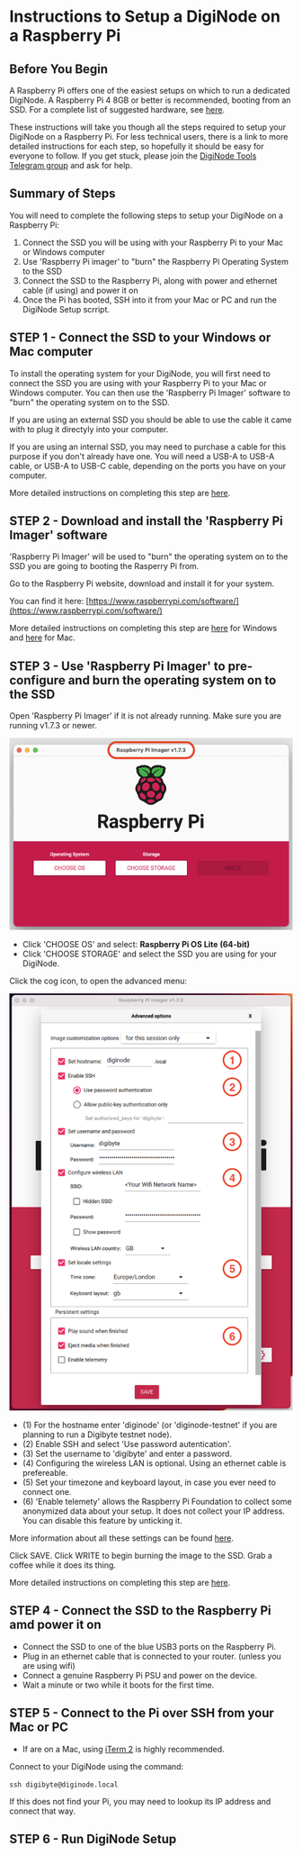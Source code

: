 # Instructions to Setup a DigiNode on a Raspberry Pi

## Before You Begin

A Raspberry Pi offers one of the easiest setups on which to run a dedicated DigiNode. A Raspberry Pi 4 8GB or better is recommended, booting from an SSD. For a complete list of suggested hardware, see [here](/docs/suggested_hardware.md).

These instructions will take you though all the steps required to setup your DigiNode on a Raspberry Pi. For less technical users, there is a link to more detailed instructions for each step, so hopefully it should be easy for everyone to follow. If you get stuck, please join the [DigiNode Tools Telegram group](https://t.me/+ked2VGZsLPAyN2Jk) and ask for help.

## Summary of Steps

You will need to complete the following steps to setup your DigiNode on a Raspberry Pi:

1. Connect the SSD you will be using with your Raspberry Pi to your Mac or Windows computer
2. Use 'Raspberry Pi imager' to "burn" the Raspberry Pi Operating System to the SSD
3. Connect the SSD to the Raspberry Pi, along with power and ethernet cable (if using) and power it on
4. Once the Pi has booted, SSH into it from your Mac or PC and run the DigiNode Setup scrript.

## STEP 1 - Connect the SSD to your Windows or Mac computer

To install the operating system for your DigiNode, you will first need to connect the SSD you are using with your Raspberry Pi to your Mac or Windows computer. You can then use the 'Raspberry Pi Imager' software to "burn" the operating system on to the SSD.

If you are using an external SSD you should be able to use the cable it came with to plug it directyly into your computer. 

If you are using an internal SSD, you may need to purchase a cable for this purpose if you don't already have one. You will need a USB-A to USB-A cable, or USB-A to USB-C cable, depending on the ports you have on your computer.

More detailed instructions on completing this step are [here](/docs/rpi_setup_step1_connect_ssd.md).

## STEP 2 - Download and install the 'Raspberry Pi Imager' software

'Raspberry Pi Imager' will be used to "burn" the operating system on to the SSD you are going to booting the Rasperry Pi from.

Go to the Raspberry Pi website, download and install it for your system.

You can find it here: [https://www.raspberrypi.com/software/](https://www.raspberrypi.com/software/)

More detailed instructions on completing this step are [here](/docs/rpi_setup_step2_get_imager_win.md) for Windows and [here](/docs/rpi_setup_step2_get_imager_win.md) for Mac.

## STEP 3 - Use 'Raspberry Pi Imager' to pre-configure and burn the operating system on to the SSD

Open 'Raspberry Pi Imager' if it is not already running. Make sure you are running v1.7.3 or newer.

![Raspberry Pi Imager v1.7.3](/images/macos_setup_3.png)

- Click 'CHOOSE OS' and select: **Raspberry Pi OS Lite (64-bit)**
- Click 'CHOOSE STORAGE' and select the SSD you are using for your DigiNode.

Click the cog icon, to open the advanced menu:

![Configure image in Raspberry Pi Imager](/images/macos_setup_3_3b.png)

- (1) For the hostname enter 'diginode' (or 'diginode-testnet' if you are planning to run a Digibyte testnet node).
- (2) Enable SSH and select 'Use password autentication'.
- (3) Set the username to 'digibyte' and enter a password. 
- (4) Configuring the wireless LAN is optional. Using an ethernet cable is prefereable.
- (5) Set your timezone and keyboard layout, in case you ever need to connect one.
- (6) 'Enable telemety' allows the Raspberry Pi Foundation to collect some anonymized data about
    your setup. It does not collect your IP address. You can disable this feature by unticking it.

More information about all these settings can be found [here](https://talktech.info/2022/02/06/raspberry-pi-imager/).

Click SAVE. Click WRITE to begin burning the image to the SSD. Grab a coffee while it does its thing.

More detailed instructions on completing this step are [here](/docs/rpi_setup_step1_connect_ssd.md).

## STEP 4 - Connect the SSD to the Raspberry Pi amd power it on

- Connect the SSD to one of the blue USB3 ports on the Raspberry Pi.
- Plug in an ethernet cable that is connected to your router. (unless you are using wifi)
- Connect a genuine Raspberry Pi PSU and power on the device.
- Wait a minute or two while it boots for the first time.

## STEP 5 - Connect to the Pi over SSH from your Mac or PC

- If are on a Mac, using [iTerm 2](https://iterm2.com/) is highly recommended.

Connect to your DigiNode using the command:

```ssh digibyte@diginode.local```

If this does not find your Pi, you may need to lookup its IP address and connect that way.

## STEP 6 - Run DigiNode Setup